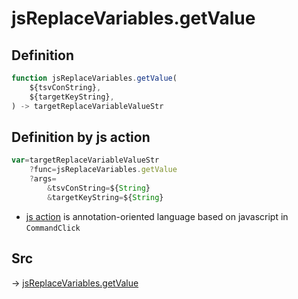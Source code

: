 # jsReplaceVariables.getValue

## Definition

```js.js
function jsReplaceVariables.getValue(
	${tsvConString},
	${targetKeyString},
) -> targetReplaceVariableValueStr
```


## Definition by js action

```js.js
var=targetReplaceVariableValueStr
	?func=jsReplaceVariables.getValue
	?args=
		&tsvConString=${String}
		&targetKeyString=${String}
```

- [js action](#) is annotation-oriented language based on javascript in `CommandClick`



## Src

-> [jsReplaceVariables.getValue](https://github.com/puutaro/CommandClick/blob/master/app/src/main/java/com/puutaro/commandclick/fragment_lib/terminal_fragment/js_interface/edit/JsReplaceVariables.kt#L23)



